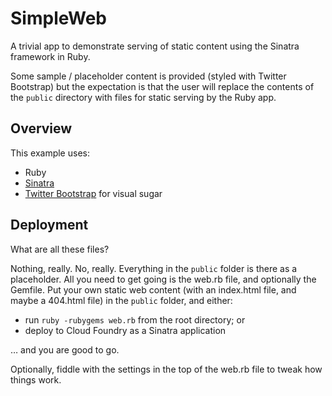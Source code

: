 # SimpleWeb

A trivial app to demonstrate serving of static content using the Sinatra framework in Ruby.

Some sample / placeholder content is provided (styled with Twitter Bootstrap) but the expectation is that the user will replace the contents of the ``public`` directory with files for static serving by the Ruby app.

## Overview

This example uses:

- Ruby
- [Sinatra](http://www.sinatrarb.com/)
- [Twitter Bootstrap](http://twitter.github.com) for visual sugar

## Deployment

What are all these files?

Nothing, really. No, really. Everything in the ``public`` folder is there as a placeholder. All you need to get going is the web.rb file, and optionally the Gemfile. Put your own static web content (with an index.html file, and maybe a 404.html file) in the ``public`` folder, and either:

 * run ``ruby -rubygems web.rb`` from the root directory; or
 * deploy to Cloud Foundry as a Sinatra application
 
 … and you are good to go.
 
Optionally, fiddle with the settings in the top of the web.rb file to tweak how things work.